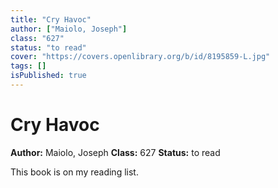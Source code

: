 ```yaml
---
title: "Cry Havoc"
author: ["Maiolo, Joseph"]
class: "627"
status: "to read"
cover: "https://covers.openlibrary.org/b/id/8195859-L.jpg"
tags: []
isPublished: true
---
```


# Cry Havoc

**Author:** Maiolo, Joseph
**Class:** 627
**Status:** to read

This book is on my reading list. 